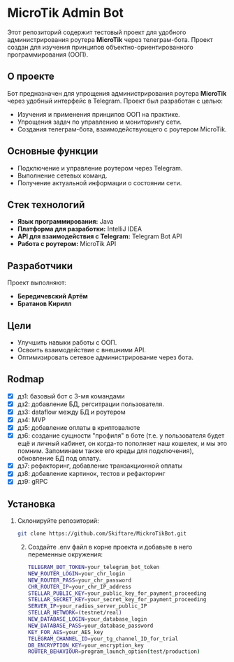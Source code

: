 # MicroTik Admin Bot

Этот репозиторий содержит тестовый проект для удобного администрирования роутера **MicroTik** через телеграм-бота. Проект создан для изучения принципов объектно-ориентированного программирования (ООП).

## О проекте

Бот предназначен для упрощения администрирования роутера **MicroTik** через удобный интерфейс в Telegram. Проект был разработан с целью:

- Изучения и применения принципов ООП на практике.
- Упрощения задач по управлению и мониторингу сети.
- Создания телеграм-бота, взаимодействующего с роутером MicroTik.

## Основные функции

- Подключение и управление роутером через Telegram.
- Выполнение сетевых команд.
- Получение актуальной информации о состоянии сети.

## Стек технологий

- **Язык программирования:** Java
- **Платформа для разработки:** IntelliJ IDEA
- **API для взаимодействия с Telegram:** Telegram Bot API
- **Работа с роутером:** MicroTik API

## Разработчики

Проект выполняют:

- **Бередичевский Артём**
- **Братанов Кирилл**

## Цели

- Улучшить навыки работы с ООП.
- Освоить взаимодействие с внешними API.
- Оптимизировать сетевое администрирование через бота.

## Rodmap

- [x] дз1: базовый бот с 3-мя командами
- [x] дз2: добавление БД, регситрации пользователя.
- [x] дз3: dataflow между БД и роутером
- [x] дз4: MVP
- [x] дз5: добавление оплаты в криптовалюте
- [x] дз6: создание сущности "профиля" в боте (т.е. у пользователя будет ещё и личный кабинет, он когда-то пополняет наш кошелек, и мы это помним. Запоминаем также его креды для подключения), обновление БД под оплату.
- [x] дз7: рефакторинг, добавление транзакционной оплаты
- [x] дз8: добавление картинок, тестов и рефакторинг
- [x] дз9: gRPC

## Установка

1. Склонируйте репозиторий:
   ```bash
   git clone https://github.com/Skiftare/MickroTikBot.git
    ```
   2. Создайте .env файл в корне проекта и добавьте в него переменные окружения:
      ```bash
      TELEGRAM_BOT_TOKEN=your_telegram_bot_token
      NEW_ROUTER_LOGIN=your_chr_login
      NEW_ROUTER_PASS=your_chr_password
      CHR_ROUTER_IP=your_chr_IP_address
      STELLAR_PUBLIC_KEY=your_public_key_for_payment_proceeding
      STELLAR_SECRET_KEY=your_secret_key_for_payment_proceeding
      SERVER_IP=your_radius_server_public_IP
      STELLAR_NETWORK=(testnet/real)
      NEW_DATABASE_LOGIN=your_database_login
      NEW_DATABASE_PASS=your_database_password
      KEY_FOR_AES=your_AES_key
      TELEGRAM_CHANNEL_ID=your_tg_channel_ID_for_trial
      DB_ENCRYPTION_KEY=your_encryption_key
      ROUTER_BEHAVIOUR=program_launch_option(test/production)
      ```
